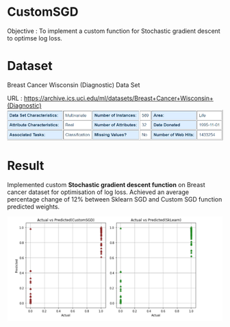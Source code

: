 # CustomSGD

Objective : To implement a custom function for Stochastic gradient descent to optimse log loss.


# Dataset

Breast Cancer Wisconsin (Diagnostic) Data Set

URL : https://archive.ics.uci.edu/ml/datasets/Breast+Cancer+Wisconsin+(Diagnostic)
![alt text](https://github.com/earthlycoder/CustomSGD/blob/main/Dataset.png)

# Result

Implemented custom <b>Stochastic gradient descent function</b> on Breast cancer dataset for optimisation of log loss.
Achieved an average percentage change of 12% between Sklearn SGD and Custom SGD function predicted weights.

![alt text](https://github.com/earthlycoder/CustomSGD/blob/main/Comparision.png)
